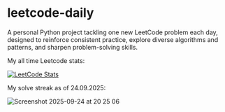 # leetcode-daily

A personal Python project tackling one new LeetCode problem each day, designed to reinforce consistent practice, explore diverse algorithms and patterns, and sharpen problem-solving skills.

My all time Leetcode stats:

[![LeetCode Stats](https://leetcard.jacoblin.cool/uygarpolat?theme=dark&ext=contest&ext=heatmap)](https://leetcode.com/uygarpolat/)

My solve streak as of 24.09.2025:

![Screenshot 2025-09-24 at 20 25 06](https://github.com/user-attachments/assets/8329d968-506e-43c1-8ca1-6da85024d7af)
